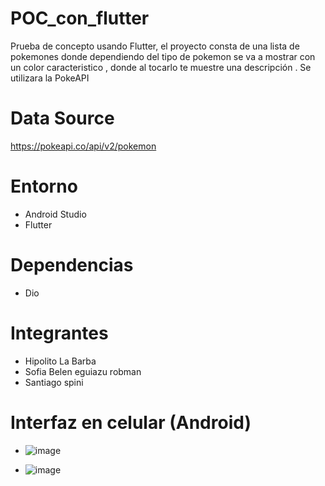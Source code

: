 # POC_con_flutter
Prueba de concepto usando Flutter, el proyecto consta de una lista de pokemones donde dependiendo del tipo de pokemon se va a mostrar con un color caracteristico , donde al tocarlo te muestre una descripción . Se utilizara la PokeAPI

# Data Source 
https://pokeapi.co/api/v2/pokemon

# Entorno
- Android Studio
- Flutter
  

# Dependencias
- Dio

# Integrantes
- Hipolito La Barba
- Sofia Belen eguiazu robman
- Santiago spini

# Interfaz en celular (Android)


- ![image](https://github.com/hipolito12/POC_con_flutter/assets/84524423/5360c260-5c36-4101-b81e-13c350057075)

- ![image](https://github.com/hipolito12/POC_con_flutter/assets/84524423/593ed0ff-365c-4372-a225-b5a3503a9db6)

